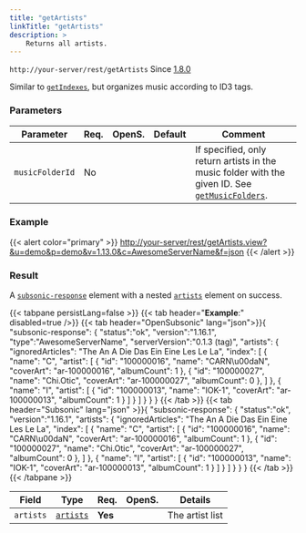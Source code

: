 ```yaml
---
title: "getArtists"
linkTitle: "getArtists"
description: >
    Returns all artists.
---
```


`http://your-server/rest/getArtists` Since [1.8.0](../../subsonic-versions)

Similar to [`getIndexes`](../getindexes), but organizes music according to ID3 tags.

### Parameters

| Parameter | Req. | OpenS. | Default | Comment |
| --- | --- | --- | --- | --- |
| `musicFolderId` | No  |  |    | If specified, only return artists in the music folder with the given ID. See [`getMusicFolders`](../getmusicfolders). |

### Example

{{< alert color="primary" >}} <http://your-server/rest/getArtists.view?&u=demo&p=demo&v=1.13.0&c=AwesomeServerName&f=json> {{< /alert >}}

### Result

A [`subsonic-response`](../../responses/subsonic-response) element with a nested [`artists`](../../responses/artists) element on success.

{{< tabpane persistLang=false >}}
{{< tab header="**Example**:" disabled=true />}}
{{< tab header="OpenSubsonic" lang="json">}}{
  "subsonic-response": {
    "status":"ok",
    "version":"1.16.1",
    "type":"AwesomeServerName",
    "serverVersion":"0.1.3 (tag)",
    "artists": {
        "ignoredArticles": "The An A Die Das Ein Eine Les Le La",
        "index": [
            {
                "name": "C",
                "artist": [
                    {
                        "id": "100000016",
                        "name": "CARN\u00daN",
                        "coverArt": "ar-100000016",
                        "albumCount": 1
                    },
                    {
                        "id": "100000027",
                        "name": "Chi.Otic",
                        "coverArt": "ar-100000027",
                        "albumCount": 0
                    },
                ]
            },
            {
                "name": "I",
                "artist": [
                    {
                        "id": "100000013",
                        "name": "IOK-1",
                        "coverArt": "ar-100000013",
                        "albumCount": 1
                    }
                ]
            }
        ]
        }
  }
}
{{< /tab >}}
{{< tab header="Subsonic" lang="json" >}}{
  "subsonic-response": {
    "status":"ok",
    "version":"1.16.1",
    "artists": {
        "ignoredArticles": "The An A Die Das Ein Eine Les Le La",
        "index": [
            {
                "name": "C",
                "artist": [
                    {
                        "id": "100000016",
                        "name": "CARN\u00daN",
                        "coverArt": "ar-100000016",
                        "albumCount": 1
                    },
                    {
                        "id": "100000027",
                        "name": "Chi.Otic",
                        "coverArt": "ar-100000027",
                        "albumCount": 0
                    },
                ]
            },
            {
                "name": "I",
                "artist": [
                    {
                        "id": "100000013",
                        "name": "IOK-1",
                        "coverArt": "ar-100000013",
                        "albumCount": 1
                    }
                ]
            }
        ]
        }
  }
}
{{< /tab >}}
{{< /tabpane >}}

| Field |  Type | Req. | OpenS. | Details |
| --- | --- | --- | --- | --- |
| `artists` | [`artists`](../../responses/artists) | **Yes** |     | The artist list |

